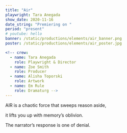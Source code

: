 ```yaml
---
title: "Air"
playwright: Tara Anegada
show_date: 2020-11-16
date_string: "Premiering on "
period: "present"
# youtube: hello
banner: /static/productions/elements/air_banner.png
poster: /static/productions/elements/air_poster.jpg

<!-- crew:
  - name: Tara Anegada
    role: Playwright & Director
  - name: Zoe Smith
    role: Producer
  - name: Alisha Toporski
    role: Artwork
  - name: Em Rule
    role: Dramaturg -->
---
```


AIR is a chaotic force that sweeps reason aside, 

it lifts you up with memory’s oblivion.

The narrator’s response is one of denial. 
